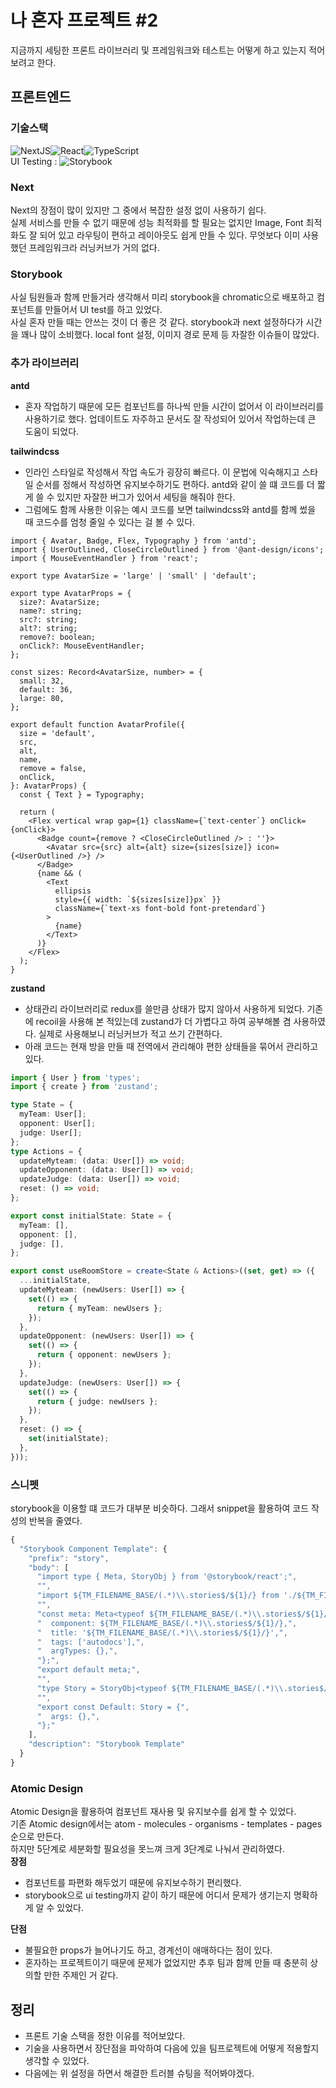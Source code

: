 # 나 혼자 프로젝트 #2

지금까지 세팅한 프론트 라이브러리 및 프레임워크와 테스트는 어떻게 하고 있는지 적어보려고 한다.

## 프론트엔드

### 기술스택

![NextJS](https://img.shields.io/badge/NextJS-%23000000.svg?style=for-the-badge&logo=Next.js&logoColor=white)![React](https://img.shields.io/badge/react-%2320232a.svg?style=for-the-badge&logo=react&logoColor=%2361DAFB)![TypeScript](https://img.shields.io/badge/typescript-004088.svg?style=for-the-badge&logo=typescript&logoColor=white)  
UI Testing : ![Storybook](https://img.shields.io/badge/storybook-FF4785?style=for-the-badge&logo=storybook&logoColor=white)

### Next

Next의 장점이 많이 있지만 그 중에서 복잡한 설정 없이 사용하기 쉽다.  
실제 서비스를 만들 수 없기 때문에 성능 최적화를 할 필요는 없지만 Image, Font 최적화도 잘 되어 있고 라우팅이 편하고 레이아웃도 쉽게 만들 수 있다.
무엇보다 이미 사용했던 프레임워크라 러닝커브가 거의 없다.

### Storybook

사실 팀원들과 함께 만들거라 생각해서 미리 storybook을 chromatic으로 배포하고 컴포넌트를 만들어서 UI test를 하고 있었다.  
사실 혼자 만들 때는 안쓰는 것이 더 좋은 것 같다. storybook과 next 설정하다가 시간을 꽤나 많이 소비했다. local font 설정, 이미지 경로 문제 등 자잘한 이슈들이 많았다.

### 추가 라이브러리

**antd**

- 혼자 작업하기 때문에 모든 컴포넌트를 하나씩 만들 시간이 없어서 이 라이브러리를 사용하기로 했다. 업데이트도 자주하고 문서도 잘 작성되어 있어서 작업하는데 큰 도움이 되었다.

**tailwindcss**

- 인라인 스타일로 작성해서 작업 속도가 굉장히 빠르다. 이 문법에 익숙해지고 스타일 순서를 정해서 작성하면 유지보수하기도 편하다. antd와 같이 쓸 떄 코드를 더 짧게 쓸 수 있지만 자잘한 버그가 있어서 세팅을 해줘야 한다.
- 그럼에도 함께 사용한 이유는 예시 코드를 보면 tailwindcss와 antd를 함께 썼을 때 코드수를 엄청 줄일 수 있다는 걸 볼 수 있다.

```tsx
import { Avatar, Badge, Flex, Typography } from 'antd';
import { UserOutlined, CloseCircleOutlined } from '@ant-design/icons';
import { MouseEventHandler } from 'react';

export type AvatarSize = 'large' | 'small' | 'default';

export type AvatarProps = {
  size?: AvatarSize;
  name?: string;
  src?: string;
  alt?: string;
  remove?: boolean;
  onClick?: MouseEventHandler;
};

const sizes: Record<AvatarSize, number> = {
  small: 32,
  default: 36,
  large: 80,
};

export default function AvatarProfile({
  size = 'default',
  src,
  alt,
  name,
  remove = false,
  onClick,
}: AvatarProps) {
  const { Text } = Typography;

  return (
    <Flex vertical wrap gap={1} className={`text-center`} onClick={onClick}>
      <Badge count={remove ? <CloseCircleOutlined /> : ''}>
        <Avatar src={src} alt={alt} size={sizes[size]} icon={<UserOutlined />} />
      </Badge>
      {name && (
        <Text
          ellipsis
          style={{ width: `${sizes[size]}px` }}
          className={`text-xs font-bold font-pretendard`}
        >
          {name}
        </Text>
      )}
    </Flex>
  );
}
```

**zustand**

- 상태관리 라이브러리로 redux를 쓸만큼 상태가 많지 않아서 사용하게 되었다. 기존에 recoil을 사용해 본 적있는데 zustand가 더 가볍다고 하여 공부해볼 겸 사용하였다. 실제로 사용해보니 러닝커브가 적고 쓰기 간편하다.
- 아래 코드는 현재 방을 만들 때 전역에서 관리해야 편한 상태들을 묶어서 관리하고 있다.

```typescript
import { User } from 'types';
import { create } from 'zustand';

type State = {
  myTeam: User[];
  opponent: User[];
  judge: User[];
};
type Actions = {
  updateMyteam: (data: User[]) => void;
  updateOpponent: (data: User[]) => void;
  updateJudge: (data: User[]) => void;
  reset: () => void;
};

export const initialState: State = {
  myTeam: [],
  opponent: [],
  judge: [],
};

export const useRoomStore = create<State & Actions>((set, get) => ({
  ...initialState,
  updateMyteam: (newUsers: User[]) => {
    set(() => {
      return { myTeam: newUsers };
    });
  },
  updateOpponent: (newUsers: User[]) => {
    set(() => {
      return { opponent: newUsers };
    });
  },
  updateJudge: (newUsers: User[]) => {
    set(() => {
      return { judge: newUsers };
    });
  },
  reset: () => {
    set(initialState);
  },
}));
```

### 스니펫

storybook을 이용할 떄 코드가 대부분 비슷하다. 그래서 snippet을 활용하여 코드 작성의 반복을 줄였다.

```typescript
{
  "Storybook Component Template": {
    "prefix": "story",
    "body": [
      "import type { Meta, StoryObj } from '@storybook/react';",
      "",
      "import ${TM_FILENAME_BASE/(.*)\\.stories$/${1}/} from './${TM_FILENAME_BASE/(.*)\\.stories$/${1}/}';",
      "",
      "const meta: Meta<typeof ${TM_FILENAME_BASE/(.*)\\.stories$/${1}/}> = {",
      "  component: ${TM_FILENAME_BASE/(.*)\\.stories$/${1}/},",
      "  title: '${TM_FILENAME_BASE/(.*)\\.stories$/${1}/}',",
      "  tags: ['autodocs'],",
      "  argTypes: {},",
      "};",
      "export default meta;",
      "",
      "type Story = StoryObj<typeof ${TM_FILENAME_BASE/(.*)\\.stories$/${1}/}>;",
      "",
      "export const Default: Story = {",
      "  args: {},",
      "};"
    ],
    "description": "Storybook Template"
  }
}
```

### Atomic Design

Atomic Design을 활용하여 컴포넌트 재사용 및 유지보수를 쉽게 할 수 있었다.  
기존 Atomic design에서는 atom - molecules - organisms - templates - pages 순으로 만든다.  
하지만 5단계로 세분화할 필요성을 못느껴 크게 3단계로 나눠서 관리하였다.  
**장점**

- 컴포넌트를 파편화 해두었기 때문에 유지보수하기 편리했다.
- storybook으로 ui testing까지 같이 하기 때문에 어디서 문제가 생기는지 명확하게 알 수 있었다.

**단점**

- 불필요한 props가 늘어나기도 하고, 경계선이 애매하다는 점이 있다.
- 혼자하는 프로젝트이기 때문에 문제가 없었지만 추후 팀과 함께 만들 때 충분히 상의할 만한 주제인 거 같다.

## 정리

- 프론트 기술 스택을 정한 이유를 적어보았다.
- 기술을 사용하면서 장단점을 파악하여 다음에 있을 팀프로젝트에 어떻게 적용할지 생각할 수 있었다.
- 다음에는 위 설정을 하면서 해결한 트러블 슈팅을 적어봐야겠다.
